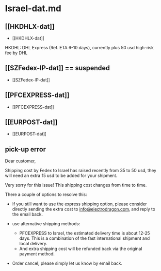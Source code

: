 
# Israel-dat.md

## [[HKDHLX-dat]]

- [[HKDHLX-dat]]

HKDHL: DHL Express (Ref. ETA 6-10 days), currently plus 50 usd high-risk fee by DHL


## [[SZFedex-IP-dat]] == suspended 

- [[SZFedex-IP-dat]]

## [[PFCEXPRESS-dat]]

- [[PFCEXPRESS-dat]]

## [[EURPOST-dat]]

- [[EURPOST-dat]]



## pick-up error 

Dear customer,

Shipping cost by Fedex to Israel has raised recently from 35 to 50 usd, they will need an extra 15 usd to be added for your shipment.

Very sorry for this issue! This shipping cost changes from time to time.

There a couple of options to resolve this:

- If you still want to use the express shipping option, please consider directly sending the extra cost to info@electrodragon.com, and reply to the email back.

- use alternative shipping methods:

    - PFCEXPRESS to Israel, the estimated delivery time is about 12-25 days. This is a combination of the fast international shipment and local delivery.
    - And extra shipping cost will be refunded back via the original payment method.

- Order cancel, please simply let us know by email back.